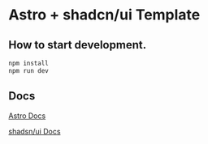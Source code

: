 # Astro + shadcn/ui Template

## How to start development.

```sh
npm install
npm run dev
```

## Docs

[Astro Docs](https://docs.astro.build/ja/getting-started/)

[shadsn/ui Docs](https://ui.shadcn.com/docs)